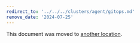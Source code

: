 ```yaml
---
redirect_to: '../../../clusters/agent/gitops.md'
remove_date: '2024-07-25'
---
```


This document was moved to [another location](../../../clusters/agent/gitops.md).

<!-- This redirect file can be deleted after <2024-07-25>. -->
<!-- Redirects that point to other docs in the same project expire in three months. -->
<!-- Redirects that point to docs in a different project or site (for example, link is not relative and starts with `https:`) expire in one year. -->
<!-- Before deletion, see: https://docs.gitlab.com/ee/development/documentation/redirects.html -->
